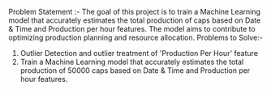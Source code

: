Problem Statement :-
The goal of this project is to train a Machine Learning model that accurately estimates the
total production of caps based on Date & Time and Production per hour features. The
model aims to contribute to optimizing production planning and resource allocation.
Problems to Solve:-
1) Outlier Detection and outlier treatment of 'Production Per Hour' feature
2) Train a Machine Learning model that accurately estimates the total production of 50000
caps based on Date & Time and Production per hour features.

